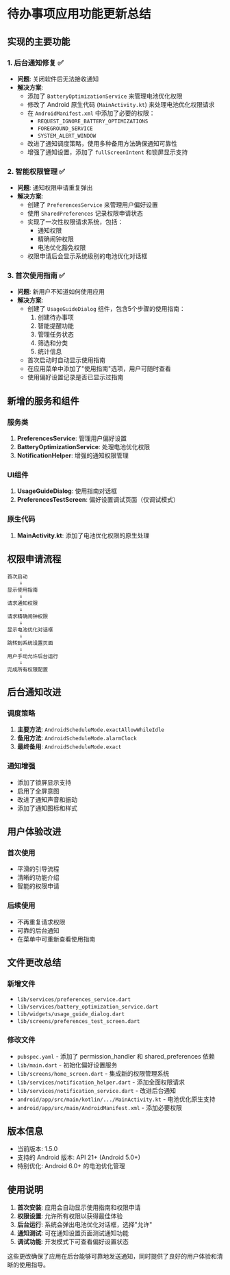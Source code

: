# 待办事项应用功能更新总结

## 实现的主要功能

### 1. 后台通知修复 ✅
- **问题**: 关闭软件后无法接收通知
- **解决方案**:
  - 添加了 `BatteryOptimizationService` 来管理电池优化权限
  - 修改了 Android 原生代码 (`MainActivity.kt`) 来处理电池优化权限请求
  - 在 `AndroidManifest.xml` 中添加了必要的权限：
    - `REQUEST_IGNORE_BATTERY_OPTIMIZATIONS`
    - `FOREGROUND_SERVICE`
    - `SYSTEM_ALERT_WINDOW`
  - 改进了通知调度策略，使用多种备用方法确保通知可靠性
  - 增强了通知设置，添加了 `fullScreenIntent` 和锁屏显示支持

### 2. 智能权限管理 ✅
- **问题**: 通知权限申请重复弹出
- **解决方案**:
  - 创建了 `PreferencesService` 来管理用户偏好设置
  - 使用 `SharedPreferences` 记录权限申请状态
  - 实现了一次性权限请求系统，包括：
    - 通知权限
    - 精确闹钟权限
    - 电池优化豁免权限
  - 权限申请后会显示系统级别的电池优化对话框

### 3. 首次使用指南 ✅
- **问题**: 新用户不知道如何使用应用
- **解决方案**:
  - 创建了 `UsageGuideDialog` 组件，包含5个步骤的使用指南：
    1. 创建待办事项
    2. 智能提醒功能
    3. 管理任务状态
    4. 筛选和分类
    5. 统计信息
  - 首次启动时自动显示使用指南
  - 在应用菜单中添加了"使用指南"选项，用户可随时查看
  - 使用偏好设置记录是否已显示过指南

## 新增的服务和组件

### 服务类
1. **PreferencesService**: 管理用户偏好设置
2. **BatteryOptimizationService**: 处理电池优化权限
3. **NotificationHelper**: 增强的通知权限管理

### UI组件
1. **UsageGuideDialog**: 使用指南对话框
2. **PreferencesTestScreen**: 偏好设置调试页面（仅调试模式）

### 原生代码
1. **MainActivity.kt**: 添加了电池优化权限的原生处理

## 权限申请流程

```
首次启动
    ↓
显示使用指南
    ↓
请求通知权限
    ↓
请求精确闹钟权限  
    ↓
显示电池优化对话框
    ↓
跳转到系统设置页面
    ↓
用户手动允许后台运行
    ↓
完成所有权限配置
```

## 后台通知改进

### 调度策略
1. **主要方法**: `AndroidScheduleMode.exactAllowWhileIdle`
2. **备用方法**: `AndroidScheduleMode.alarmClock`  
3. **最终备用**: `AndroidScheduleMode.exact`

### 通知增强
- 添加了锁屏显示支持
- 启用了全屏意图
- 改进了通知声音和振动
- 添加了通知图标和样式

## 用户体验改进

### 首次使用
- 平滑的引导流程
- 清晰的功能介绍
- 智能的权限申请

### 后续使用
- 不再重复请求权限
- 可靠的后台通知
- 在菜单中可重新查看使用指南

## 文件更改总结

### 新增文件
- `lib/services/preferences_service.dart`
- `lib/services/battery_optimization_service.dart`
- `lib/widgets/usage_guide_dialog.dart`
- `lib/screens/preferences_test_screen.dart`

### 修改文件
- `pubspec.yaml` - 添加了 permission_handler 和 shared_preferences 依赖
- `lib/main.dart` - 初始化偏好设置服务
- `lib/screens/home_screen.dart` - 集成新的权限管理系统
- `lib/services/notification_helper.dart` - 添加全面权限请求
- `lib/services/notification_service.dart` - 改进后台通知
- `android/app/src/main/kotlin/.../MainActivity.kt` - 电池优化原生支持
- `android/app/src/main/AndroidManifest.xml` - 添加必要权限

## 版本信息
- 当前版本: 1.5.0
- 支持的 Android 版本: API 21+ (Android 5.0+)
- 特别优化: Android 6.0+ 的电池优化管理

## 使用说明

1. **首次安装**: 应用会自动显示使用指南和权限申请
2. **权限设置**: 允许所有权限以获得最佳体验
3. **后台运行**: 系统会弹出电池优化对话框，选择"允许"
4. **通知测试**: 可在通知设置页面测试通知功能
5. **调试功能**: 开发模式下可查看偏好设置状态

这些更改确保了应用在后台能够可靠地发送通知，同时提供了良好的用户体验和清晰的使用指导。
